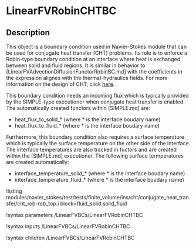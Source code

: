 # LinearFVRobinCHTBC

## Description

This object is a boundary condition used in Navier-Stokes module that can be used for conjugate heat transfer (CHT) problems.
Its role is to enforce a Robin-type boundary condition at an interface where heat is exchanged between solid and fluid regions.
It is similar in behavior to [LinearFVAdvectionDiffusionFunctorRobinBC.md] with the
coefficients in the expression alignes with the thermal-hydraulics fields.
For more information on the design of CHT, click [here](linear_fv_cht.md).

This boundary condition needs an incoming flux which is typically provided by the
SIMPLE-type executioner when conjugate heat transfer is enabled. The
automatically created functors within [SIMPLE.md] are:

- heat_flux_to_solid_* (where * is the interface boudary name)
- heat_flux_to_fluid_* (where * is the interface boudary name)

Furthermore, this boundary condition also requires a surface temperature which
is typically the surface temperature on the other side of the interface.
The interface temperatures are also tracked in fuctors and are created within the
[SIMPLE.md] executioner. The following surface termperatures are created automatically:

- interface_temperature_solid_* (where * is the interface boudary name)
- interface_temperature_fluid_* (where * is the interface boudary name)

!listing modules/navier_stokes/test/tests/finite_volume/ins/cht/conjugate_heat_transfer/cht_rob-rob_top.i block=fluid_solid solid_fluid

!syntax parameters /LinearFVBCs/LinearFVRobinCHTBC

!syntax inputs /LinearFVBCs/LinearFVRobinCHTBC

!syntax children /LinearFVBCs/LinearFVRobinCHTBC
